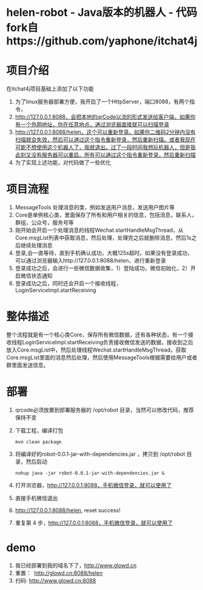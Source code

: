 # helen-robot - Java版本的机器人 - 代码fork自https://github.com/yaphone/itchat4j

# 项目介绍
在itchat4j项目基础上添加了以下功能

1. 为了linux服务器部署方便，我开启了一个HttpServer，端口8088，有两个指令，
2. http://127.0.0.1:8088，会把本地的qrCode以流的形式发送给客户端，如果你有一个外网地址，你在任意地点，通过浏览器直接就可以扫描登录
3. http://127.0.0.1:8088/helen，这个可以重新登录。如果你二维码2分钟内没有扫描就会失效，然后可以通过这个指令重新登录，然后重新扫描。或者我现在可能不想使用这个机器人了，我就退出。过了一段时间我想玩机器人，但是我此刻又没有服务器可以重启。所有可以通过这个指令重新登录，然后重新扫描
4. 为了实现上述功能，对代码做了一些优化

# 项目流程
1. MessageTools 处理消息的类，例如发送用户消息，发送用户图片等<br>
2. Core是单例核心类，里面保存了所有和用户相关的信息，包括消息，联系人，群组，公众号，服务号等 <br>
3. 刚开始会开启一个处理消息的线程Wechat.startHandleMsgThread，从Core.msgList列表中获取消息，然后处理，处理完之后就删除消息，然后1s之后继续处理消息 <br>
4. 登录,会一直等待，直到手机确认成功，大概125s超时。如果没有登录成功，可以通过浏览器输入http://127.0.0.1:8088/helen，进行重新登录 <br>
5. 登录成功之后，会进行一些微信数据收集，1）登陆成功，微信初始化，2）开启微信状态通知<br>
6. 登录成功之后，同时还会开启一个接收线程，LoginServiceImpl.startReceiving

# 整体描述
整个流程就是有一个核心类Core，保存所有微信数据，还有各种状态，有一个接收线程LoginServiceImpl.startReceiving负责接收微信发送的数据，接收到之后放入Core.msgList中，然后处理线程Wechat.startHandleMsgThread，获取Core.msgList里面的消息然后处理，然后使用MessageTools根据需要给用户或者群里面发送信息。

# 部署

1. qrcode必须放置到部署服务器的  /opt/robot 目录，当然可以修改代码，推荐保持不变

2. 下载工程，编译打包

    ```
    mvn clean package
    ```
3. 将编译好的robot-0.0.1-jar-with-dependencies.jar ，拷贝到 /opt/robot 目录，然后启动

    ```
    nohup java -jar robot-0.0.1-jar-with-dependencies.jar &
    ```
4. 打开浏览器，http://127.0.0.1:8088，手机微信登录，就可以使用了
5. 直接手机微信退出
6. http://127.0.0.1:8088/helen, reset success!
7. 重复第 4 步，http://127.0.0.1:8088，手机微信登录，就可以使用了

# demo

1. 我已经部署到我的域名下了，http://www.glowd.cn
2. 重置：  http://glowd.cn:8088/helen
3. 扫码:   http://www.glowd.cn:8088

